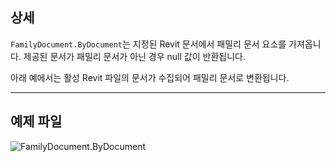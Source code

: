 ## 상세
`FamilyDocument.ByDocument`는 지정된 Revit 문서에서 패밀리 문서 요소를 가져옵니다. 제공된 문서가 패밀리 문서가 아닌 경우 null 값이 반환됩니다.

아래 예에서는 활성 Revit 파일의 문서가 수집되어 패밀리 문서로 변환됩니다.
___
## 예제 파일

![FamilyDocument.ByDocument](./Revit.Application.FamilyDocument.ByDocument_img.jpg)
